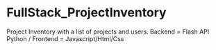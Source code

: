 # FullStack_ProjectInventory
Project Inventory with a list of projects and users. Backend = Flash API Python / Frontend = Javascript/Html/Css
